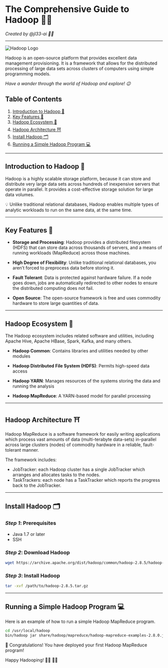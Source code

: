 # The Comprehensive Guide to Hadoop 📘✨

*Created by @jl33-ai 👦🏻*

-----

![Hadoop Logo](https://hadoop.apache.org/images/hadoop-logo.jpg)

Hadoop is an open-source platform that provides excellent data management provisioning. It is a framework that allows for the distributed processing of large data sets across clusters of computers using simple programming models. 

_Have a wander through the world of Hadoop and explore! 😉_

## Table of Contents   
1. [Introduction to Hadoop 🚀](#introduction) 
2. [Key Features 🧐](#key-features) 
3. [Hadoop Ecosystem 🦀](#hadoop-ecosystem) 
4. [Hadoop Architecture ⛩](#hadoop-architecture) 
5. [Install Hadoop 🗂](#install-hadoop) 
6. [Running a Simple Hadoop Program 💻](#running-program) 

-----

<a name="introduction"></a>

## Introduction to Hadoop 🚀

Hadoop is a highly scalable storage platform, because it can store and distribute very large data sets across hundreds of inexpensive servers that operate in parallel. It provides a cost-effective storage solution for large data volumes.

:bulb: Unlike traditional relational databases, Hadoop enables multiple types of analytic workloads to run on the same data, at the same time.

-----

<a name="key-features"></a>

## Key Features 🧐

- **Storage and Processing**: Hadoop provides a distributed filesystem (HDFS) that can store data across thousands of servers, and a means of running workloads (MapReduce) across those machines.

- **High Degree of Flexibility**: Unlike traditional relational databases, you aren’t forced to preprocess data before storing it.

- **Fault Tolerant**: Data is protected against hardware failure. If a node goes down, jobs are automatically redirected to other nodes to ensure the distributed computing does not fail.

- **Open Source**: The open-source framework is free and uses commodity hardware to store large quantities of data.

-----

<a name="hadoop-ecosystem"></a>

## Hadoop Ecosystem 🦀

The Hadoop ecosystem includes related software and utilities, including Apache Hive, Apache HBase, Spark, Kafka, and many others.

- **Hadoop Common**: Contains libraries and utilities needed by other modules

- **Hadoop Distributed File System (HDFS)**: Permits high-speed data access

- **Hadoop YARN**: Manages resources of the systems storing the data and running the analysis

- **Hadoop MapReduce**: A YARN-based model for parallel processing

-----

<a name="hadoop-architecture"></a>

## Hadoop Architecture ⛩

Hadoop MapReduce is a software framework for easily writing applications which process vast amounts of data (multi-terabyte data-sets) in-parallel across large clusters (nodes) of commodity hardware in a reliable, fault-tolerant manner. 

The framework includes:
- JobTracker: each Hadoop cluster has a single JobTracker which arranges and allocates tasks to the nodes.
- TaskTrackers: each node has a TaskTracker which reports the progress back to the JobTracker.

-----

<a name="install-hadoop"></a>

## Install Hadoop 🗂

### _Step 1_: Prerequisites
- Java 1.7 or later
- SSH 

### _Step 2_: Download Hadoop 
```sh
wget https://archive.apache.org/dist/hadoop/common/hadoop-2.8.5/hadoop-2.8.5.tar.gz
```

### _Step 3_: Install Hadoop
```sh
tar -xvf /path/to/hadoop-2.8.5.tar.gz
```

-----

<a name="running-program"></a>

## Running a Simple Hadoop Program 💻

Here is an example of how to run a simple Hadoop MapReduce program.

```sh
cd /usr/local/hadoop
bin/hadoop jar share/hadoop/mapreduce/hadoop-mapreduce-examples-2.8.0.jar grep input output 'dfs[a-z.]+'
```

:clap: Congratulations! You have deployed your first Hadoop MapReduce program!

Happy Hadooping! 👨‍💻 👩‍💻